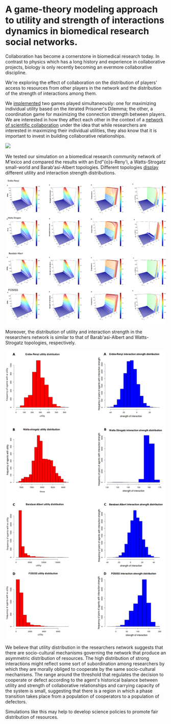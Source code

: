 # A game-theory modeling approach to utility and strength of interactions dynamics in biomedical research social networks.

Collaboration has become a cornerstone in biomedical research today.
In contrast to physics which has a long history and experience in
collaborative projects, biology is only recently becoming an evermore
collaborative discipline.

We're exploring the effect of collaboration on the distribution of
players' access to resources from other players in the network and the
distribution of the strength of interactions among them.


We [implemented](gt_trust_network/) two games played simultaneously:
one for maximizing individual utility based on the iterated Prisoner's
Dilemma; the other, a coordination game for maximizing the connection
strength between players. We are interested in how they affect each
other in the context of a
[network of scientific collaboration](gt_trust_network/giant_component.csv)
under the idea that while researchers are interested in maximizing
their individual utilities, they also know that it is important to
invest in building collaborative relationships.

<img src="https://raw.githubusercontent.com/CA-Lab/biomedical-social-networks/master/images/Fosiss_GC_final.png">

We tested our simulation on a biomedical research community network of
M\'exico and compared the results with an Erd\"{o}s-Reny\'i, a
Watts-Strogatz small-world and Barab\'asi-Albert topologies.
Different topologies [display](images/) different utility and interaction
strength distributions. 

<img src="images/contrast_nu_range.png">

Moreover, the distribution of utility and interaction strength in the
researchers network is similar to that of Barab\'asi-Albert and
Watts-Strogatz topologies, respectively.

<img src="images/contrast_nu20.png">

We believe that utility distribution in the researchers network
suggests that there are socio-cultural mechanisms governing the
network that produce an asymmetric distribution of resources. The high
distribution of strong interactions might reflect some sort of
subordination among researchers by which they are morally obliged to
cooperate by the same socio-cultural mechanisms. The range around the
threshold that regulates the decision to cooperate or defect according
to the agent's historical balance between utility and strength of
collaborative relationships and carrying capacity of the system is
small, suggesting that there is a region in which a phase transition
takes place from a population of cooperators to a population of
defectors.

Simulations like this may help to develop science policies
to promote fair distribution of resources.
